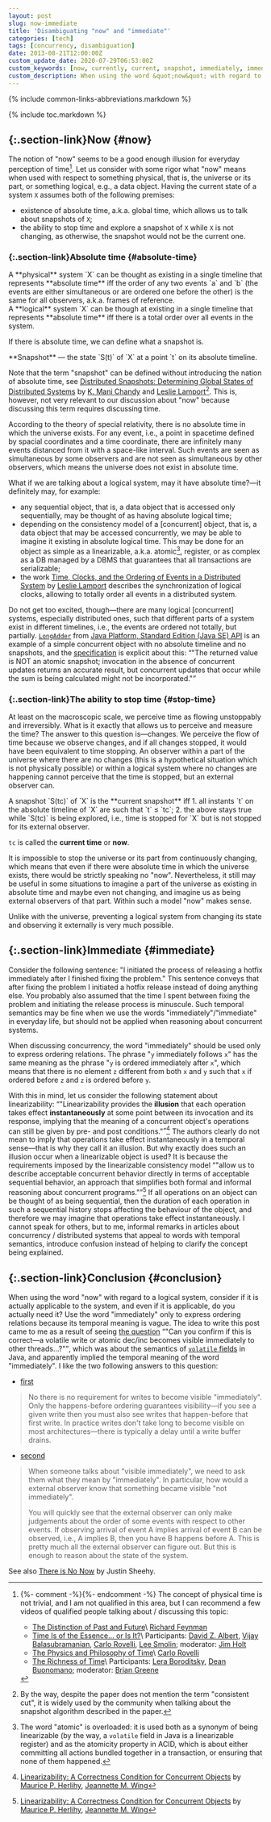 ```yaml
---
layout: post
slug: now-immediate
title: 'Disambiguating "now" and "immediate"'
categories: [tech]
tags: [concurrency, disambiguation]
date: 2013-08-21T12:00:00Z
custom_update_date: 2020-07-29T06:53:00Z
custom_keywords: [now, currently, current, snapshot, immediately, immediate, instantaneously, instantaneous, instant, concurrency, distributed system, distributed computing]
custom_description: When using the word &quot;now&quot; with regard to a logical system, consider if it is actually applicable to the system, and even if it is applicable, do you actually need it? Use the word &quot;immediately&quot; only to express ordering relations because its temporal meaning is vague.
---
```

{% include common-links-abbreviations.markdown %}

{% include toc.markdown %}

## [](#now){:.section-link}Now {#now}
The notion of "now" seems to be a good enough illusion for everyday perception of time[^1]. Let us consider with some rigor what "now" means
when used with respect to something physical, that is, the universe or its part, or something logical, e.g., a data object.
Having the current state of a system `X` assumes both of the following premises:
* existence of absolute time, a.k.a. global time, which allows us to talk about snapshots of `X`;
* the ability to stop time and explore a snapshot of `X` while `X` is not changing, as otherwise, the snapshot would not be the current one.

### [](#absolute-time){:.section-link}Absolute time {#absolute-time}
<div class="info-block" markdown="1">
A **physical** system `X` can be thought as existing in a single timeline that represents **absolute time**
iff the order of any two events `a` and `b`
(the events are either simultaneous or are ordered one before the other)
is the same for all observers, a.k.a. frames of reference.
</div>

<div class="info-block" markdown="1">
A **logical** system `X` can be though at existing in a single timeline that represents **absolute time**
iff there is a total order over all events in the system.
</div>

If there is absolute time, we can define what a snapshot is. 

<div class="info-block" markdown="1">
**Snapshot** &mdash; the state `S(t)` of `X` at a point `t` on its absolute timeline.
</div>

Note that the term "snapshot" can be defined without introducing the nation of absolute time,
see [Distributed Snapshots: Determining Global States of Distributed Systems](http://lamport.azurewebsites.net/pubs/pubs.html#chandy)<span class="insignificant">&nbsp;by [K. Mani Chandy](https://en.wikipedia.org/wiki/K._Mani_Chandy) and [Leslie Lamport](http://lamport.azurewebsites.net/)</span>[^2].
This is, however, not very relevant to our discussion about "now" because discussing this term requires discussing time.

According to the theory of special relativity, there is no absolute time in which the universe exists.
For any event, i.e., a point in spacetime defined by spacial coordinates and a time coordinate,
there are infinitely many events distanced from it with a space-like interval.
Such events are seen as simultaneous by some observers and are not seen as simultaneous by other observers,
which means the universe does not exist in absolute time.

What if we are talking about a logical system, may it have absolute time?&mdash;it definitely may, for example:
* any sequential object, that is, a data object that is accessed only sequentially, may be thought of as having absolute logical time;
* depending on the consistency model of a [concurrent] object, that is, a data object that may be accessed concurrently,
  we may be able to imagine it existing in absolute logical time.
  This may be done for an object as simple as a linearizable, a.k.a. atomic[^3], register,
  or as complex as a DB managed by a DBMS that guarantees that all transactions are serializable;
* the work
  [Time, Clocks, and the Ordering of Events in a Distributed System](http://lamport.azurewebsites.net/pubs/pubs.html#time-clocks)<span class="insignificant">&nbsp;by [Leslie Lamport](http://lamport.azurewebsites.net/)</span>
  describes the synchronization of logical clocks, allowing to totally order all events in a distributed system.

Do not get too excited, though&mdash;there are many logical [concurrent] systems, especially distributed ones, such that different parts of a system
exist in different timelines, i.e., the events are ordered not totally, but partially. [`LongAdder`](https://cr.openjdk.java.net/~iris/se/14/spec/fr/java-se-14-fr-spec/api/java.base/java/util/concurrent/atomic/LongAdder.html)
from [Java Platform, Standard Edition (Java SE) API](https://cr.openjdk.java.net/~iris/se/14/spec/fr/java-se-14-fr-spec/api/index.html)
is an example of a simple concurrent object with no absolute timeline and no snapshots,
and the [specification](https://cr.openjdk.java.net/~iris/se/14/spec/fr/java-se-14-fr-spec/api/java.base/java/util/concurrent/atomic/LongAdder.html#sum()) is explicit about this:
<q>"The returned value is NOT an atomic snapshot; invocation in the absence of concurrent updates returns an accurate result,
but concurrent updates that occur while the sum is being calculated might not be incorporated."</q>

### [](#stop-time){:.section-link}The ability to stop time {#stop-time}
At least on the macroscopic scale, we perceive time as flowing unstoppably and irreversibly.
What is it exactly that allows us to perceive and measure the time? The answer to this question is&mdash;changes.
We perceive the flow of time because we observe changes, and if all changes stopped, it would have been equivalent to time stopping.
An observer within a part of the universe where there are no changes (this is a hypothetical situation which is not physically possible)
or within a logical system where no changes are happening cannot perceive that the time is stopped, but an external observer can.

<div class="info-block" markdown="1">
A snapshot `S(tc)` of `X` is the **current snapshot** iff
1. all instants `t` on the absolute timeline of `X` are such that `t` &le; `tc`;
2. the above stays true while `S(tc)` is being explored, i.e., time is stopped for `X` but is not stopped for its external observer.

`tc` is called the **current time** or **now**.
</div>

It is impossible to stop the universe or its part from continuously changing, which means that even if there were absolute time in which the universe
exists, there would be strictly speaking no "now". Nevertheless, it still may be useful in some situations to imagine a part of the universe as
existing in absolute time and maybe even not changing, and imagine us as being external observers of that part.
Within such a model "now" makes sense.

Unlike with the universe, preventing a logical system from changing its state and observing it externally is very much possible.

## [](#immediate){:.section-link}Immediate {#immediate}
Consider the following sentence: "I initiated the process of releasing a hotfix immediately after I finished fixing the problem."
This sentence conveys that after fixing the problem I initiated a hotfix release instead of doing anything else.
You probably also assumed that the time I spent between fixing the problem and initiating the release process is minuscule.
Such temporal semantics may be fine when we use the words "immediately"/"immediate" in everyday life,
but should not be applied when reasoning about concurrent systems.

When discussing concurrency, the word "immediately" should be used only to express ordering relations.
The phrase "`y` immediately follows `x`" has the same meaning as the phrase "`y` is ordered immediately after `x`",
which means that there is no element `z` different from both `x` and `y` such that `x` if ordered before `z` and `z` is ordered before `y`.

With this in mind, let us consider the following statement about linearizability:
<q>"Linearizability provides the **illusion** that each operation takes effect **instantaneously** at some point between its invocation and its response,
implying that the meaning of a concurrent object's operations can still be given by pre- and post conditions."</q>[^4]
The authors clearly do not mean to imply that operations take effect instantaneously in a temporal sense&mdash;that is why they call it an illusion.
But why exactly does such an illusion occur when a linearizable object is used? It is because the requirements imposed by the linearizable consistency model
<q>"allow us to describe acceptable concurrent behavior directly in terms of acceptable sequential behavior,
an approach that simplifies both formal and informal reasoning about concurrent programs."</q>[^4]
If all operations on an object can be thought of as being sequential,
then the duration of each operation in such a sequential history stops affecting the behaviour of the object,
and therefore we may imagine that operations take effect instantaneously.
I cannot speak for others, but to me, informal remarks in articles about concurrency / distributed systems that appeal to words with temporal semantics,
introduce confusion instead of helping to clarify the concept being explained.

## [](#conclustion){:.section-link}Conclusion {#conclusion}
When using the word "now" with regard to a logical system, consider if it is actually applicable to the system,
and even if it is applicable, do you actually need it?
Use the word "immediately" only to express ordering relations because its temporal meaning is vague.
The idea to write this post came to me as a result of seeing [the question](http://cs.oswego.edu/pipermail/concurrency-interest/2013-August/011733.html)
<q>"Can you confirm if this is correct&mdash;a volatile write or atomic dec/inc becomes visible immediately to other threads&hellip;?"</q>,
which was about the semantics of [`volatile` fields](https://docs.oracle.com/javase/specs/jls/se14/html/jls-8.html#jls-8.3.1.4) in Java,
and apparently implied the temporal meaning of the word "immediately". I like the two following answers to this question:

* [first](http://cs.oswego.edu/pipermail/concurrency-interest/2013-August/011734.html)
> No there is no requirement for writes to become visible "immediately".
> Only the happens-before ordering guarantees visibility&mdash;if you see a given write then you must also see writes that happen-before that first write.
> In practice writes don't take long to become visible on most architectures&mdash;there is typically a delay until a write buffer drains.

* [second](http://cs.oswego.edu/pipermail/concurrency-interest/2013-August/011735.html)
> When someone talks about "visible immediately", we need to ask them what they mean by "immediately".
> In particular, how would a external observer know that something became visible "not immediately".
>
> You will quickly see that the external observer can only make judgements about the order of some events with respect to other events.
> If observing arrival of event A implies arrival of event B can be observed, i.e., A implies B, then you have B happens before A.
> This is pretty much  all the external observer can figure out. But this is enough to reason about the state of the system.

See also [There is No Now](https://dl.acm.org/doi/10.1145/2742694.2745385)<span class="insignificant">&nbsp;by Justin Sheehy</span>.

[^1]: {%- comment -%}<!-- This footnote is linked from 2020-05-17-parallelism-vs-concurrency.markdown -->{%- endcomment -%}
    The concept of physical time is not trivial, and I am not qualified in this area,
    but I can recommend a few videos of qualified people talking about / discussing this topic:

    * [The Distinction of Past and Future](https://youtu.be/VU0mpPm9U-4)\\
      <span class="insignificant">[Richard Feynman](https://en.wikipedia.org/wiki/Richard_Feynman)</span>
    * [Time Is of the Essence… or Is It?](https://youtu.be/N-NTXoYTvao)\\
      <span class="insignificant">Participants: [David Z. Albert](https://en.wikipedia.org/wiki/David_Albert), [Vijay Balasubramanian](https://www.sas.upenn.edu/~vbalasub/Home.html), [Carlo Rovelli](http://www.cpt.univ-mrs.fr/~rovelli/), [Lee Smolin](http://leesmolin.com/); moderator: [Jim Holt](https://en.wikipedia.org/wiki/Jim_Holt_(philosopher))</span>
    * [The Physics and Philosophy of Time](https://youtu.be/-6rWqJhDv7M)\\
      <span class="insignificant">[Carlo Rovelli](http://www.cpt.univ-mrs.fr/~rovelli/)</span>
    * [The Richness of Time](https://youtu.be/1FJWvEbeBps)\\
      <span class="insignificant">Participants: [Lera Boroditsky](http://lera.ucsd.edu/), [Dean Buonomano](https://en.wikipedia.org/wiki/Dean_Buonomano); moderator: [Brian Greene](http://www.briangreene.org/)</span> 

[^2]: By the way, despite the paper does not mention the term "consistent cut",
    it is widely used by the community when talking about the snapshot algorithm described in the paper.

[^3]: The word "atomic" is overloaded: it is used both as a synonym of being linearizable (by the way, a `volatile` field in Java is a linearizable register)
    and as the atomicity property in ACID, which is about either committing all actions bundled together in a transaction, or ensuring that none of them happened.

[^4]: [Linearizability: A Correctness Condition for Concurrent Objects](https://cs.brown.edu/~mph/HerlihyW90/p463-herlihy.pdf)<span class="insignificant sub">&nbsp;by [Maurice P. Herlihy](https://cs.brown.edu/~mph/), [Jeannette M. Wing](http://www.cs.cmu.edu/~wing/)</span>
